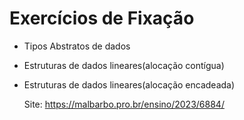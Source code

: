 # Exercícios de Fixação

- Tipos Abstratos de dados
- Estruturas de dados lineares(alocação contígua)
- Estruturas de dados lineares(alocação encadeada)

  Site: https://malbarbo.pro.br/ensino/2023/6884/
